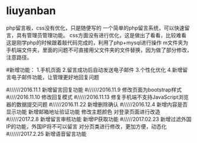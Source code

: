 # liuyanban
php留言板，css没有优化，只是随便写的
一个简单的php留言系统，可以快速留言，具有管理员管理功能。
css方面没有进行优化，这是做出了看看，比较难看
这是刚学php的时候跟着敲代码完成的，利用了php+mysql进行操作
m文件夹为手机端文件夹，里面的问题不可直接用父文件夹的文件替换，因为做了部分修改，注意路径。

#新增功能：
1.手机页面
2.留言成功后自动发送电子邮件
3.个性化优化
4.新增留言电子邮件功能，让管理更好地回复问题

#//////2016.11.1
新增留言回复功能
#//////2016.11.9
修改页面为bootstrap样式
#////2016.11.10
修改回复模式
#/////2016.11.13
修复手机端不支持JavaScript浏览器的数据提交问题
#/////2016.11.22
新增删除确认
#/////2016.12.4
新增内容是否显示功能
新增邮箱地址验证功能
修改主题颜色
对登录页面进行改造
#/////2017.2.8
新增留言审核功能
新增IP获取功能
#/////2017.02.23
新增过滤外国IP的功能，外国IP将不可以留言
对分页类进行修改，更加方便，动态化
#//////2017.2.25
新增语音留言功能